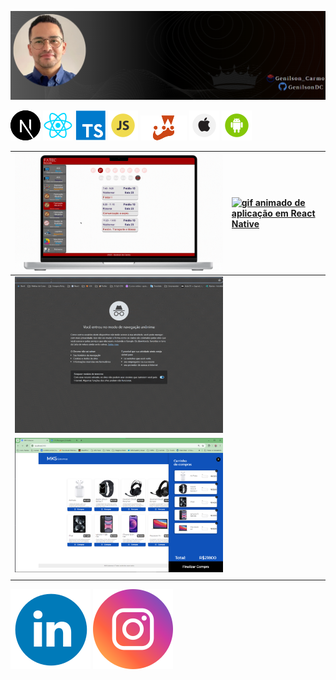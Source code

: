 ![GenilsonDC Banner](Documentation/GitGenilsonDC.png)



<p align="left">
   <img src="https://github.com/GenilsonDC/Skills_icons_48x48/blob/main/icons/nextJS.png?raw=true"  alt="nextJS" />  <img src="https://github.com/GenilsonDC/Skills_icons_48x48/blob/main/icons/react.png?raw=true"  alt="react" /> <img src="https://github.com/GenilsonDC/Skills_icons_48x48/blob/main/icons/typescript.png?raw=true"  alt="typescript" /> <img src="https://github.com/GenilsonDC/Skills_icons_48x48/blob/main/icons/javascript.png?raw=true"  alt="javascript" />  <img src="https://github.com/GenilsonDC/Skills_icons_48x48/blob/main/icons/jest.png?raw=true"  alt="jest" />   <img src="https://github.com/GenilsonDC/Skills_icons_48x48/blob/main/icons/ios.png?raw=true"  alt="ios" /> <img src="https://github.com/GenilsonDC/Skills_icons_48x48/blob/main/icons/android.png?raw=true"  alt="Android" />
</p>



| [<img src="Documentation/DesckTopappFatec.gif" alt="gif animado e aplicação em React Web" />](https://github.com/GenilsonDC/React/tree/main/App_FATEC) | [<img src="Documentation/app_Fatec.gif" alt="gif animado de aplicação em React Native" />](https://github.com/GenilsonDC/React/tree/main/App_FATEC) |
| :----------------------------------------------------------- | :----------------------------------------------------------- |
| [<img src="Documentation/ClimaNextWEB.gif" alt="gif animado de uma aplicação em NextJS" />](https://github.com/GenilsonDC/Flutter/tree/main/mi_card) |                                                              |
| [<img src="Documentation/mkssistem2.png" alt="imagem de tela 1 de uma aplicação em NextJS" />](https://github.com/GenilsonDC/React/tree/main/mks-frontend-challenge/mks-sistemas) |                                                              |
|                                                              |                                                              |

   




[![linkedin](Documentation/linkedin_icon.png)](https://www.linkedin.com/in/genilson-do-carmo-8a42b89a/) [![instagrm](Documentation/instag.png)](https://www.instagram.com/genilson_carmo/)
